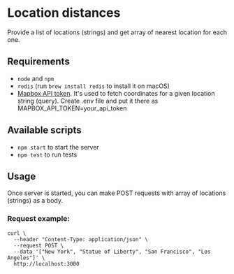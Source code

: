 # Location distances

Provide a list of locations (strings) and get array of nearest location for each one.

## Requirements

- `node` and `npm`
- `redis` (run ```brew install redis``` to install it on macOS)
- [Mapbox API token](https://account.mapbox.com/). It's used to fetch coordinates for a given location string (query). Create .env file and put it there as MAPBOX_API_TOKEN=your_api_token

## Available scripts

- `npm start` to start the server
- `npm test` to run tests

## Usage

Once server is started, you can make POST requests with array of locations (strings) as a body.

### Request example:

```
curl \
  --header "Content-Type: application/json" \
  --request POST \
  --data '["New York", "Statue of Liberty", "San Francisco", "Los Angeles"]' \
  http://localhost:3000
```
